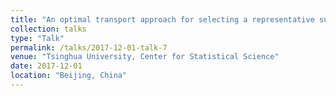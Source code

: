 ```yaml
---
title: "An optimal transport approach for selecting a representative subsample"
collection: talks
type: "Talk"
permalink: /talks/2017-12-01-talk-7
venue: "Tsinghua University, Center for Statistical Science"
date: 2017-12-01
location: "Beijing, China"
---
```



